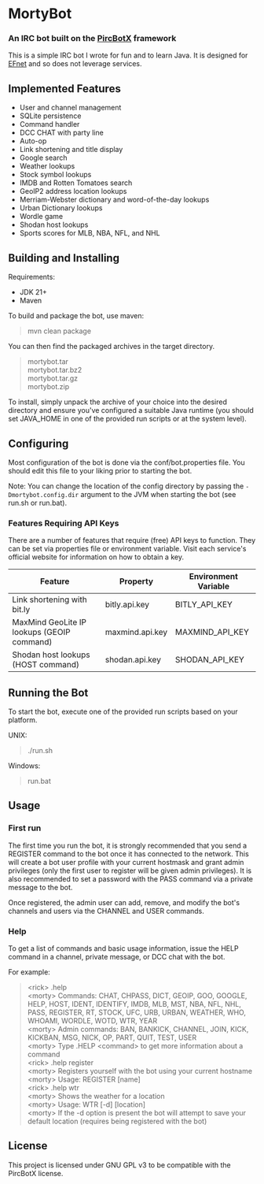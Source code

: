 # MortyBot

### An IRC bot built on the [PircBotX](https://github.com/pircbotx/pircbotx) framework

This is a simple IRC bot I wrote for fun and to learn Java. It is designed for [EFnet](http://www.efnet.org) and so does not leverage services.

## Implemented Features

* User and channel management
* SQLite persistence
* Command handler
* DCC CHAT with party line
* Auto-op
* Link shortening and title display
* Google search
* Weather lookups
* Stock symbol lookups
* IMDB and Rotten Tomatoes search
* GeoIP2 address location lookups
* Merriam-Webster dictionary and word-of-the-day lookups
* Urban Dictionary lookups
* Wordle game
* Shodan host lookups
* Sports scores for MLB, NBA, NFL, and NHL

## Building and Installing

Requirements:

* JDK 21+
* Maven

To build and package the bot, use maven:

> mvn clean package

You can then find the packaged archives in the target directory.

> mortybot.tar<br>
> mortybot.tar.bz2<br>
> mortybot.tar.gz<br>
> mortybot.zip<br>

To install, simply unpack the archive of your choice into the desired directory and ensure you've configured a suitable Java runtime (you should set JAVA_HOME in one of the provided run scripts or at the system level).

## Configuring

Most configuration of the bot is done via the conf/bot.properties file. You should edit this file to your liking prior to starting the bot.

Note: You can change the location of the config directory by passing the `-Dmortybot.config.dir` argument to the JVM when starting the bot (see run.sh or run.bat).

### Features Requiring API Keys

There are a number of features that require (free) API keys to function. They can be set via properties file or environment variable. Visit each service's official website for information on how to obtain a key.

| Feature                                    | Property             | Environment Variable |
|--------------------------------------------|----------------------|----------------------|
| Link shortening with bit.ly                | bitly.api.key        | BITLY_API_KEY        |
| MaxMind GeoLite IP lookups (GEOIP command) | maxmind.api.key      | MAXMIND_API_KEY      |
| Shodan host lookups (HOST command)         | shodan.api.key       | SHODAN_API_KEY       |

## Running the Bot

To start the bot, execute one of the provided run scripts based on your platform.

UNIX:
> ./run.sh

Windows:
> run.bat

## Usage

### First run

The first time you run the bot, it is strongly recommended that you send a REGISTER command to the bot once it has connected to the network. This will create a bot user profile with your current hostmask and grant admin privileges (only the first user to register will be given admin privileges). It is also recommended to set a password with the PASS command via a private message to the bot.

Once registered, the admin user can add, remove, and modify the bot's channels and users via the CHANNEL and USER commands.

### Help

To get a list of commands and basic usage information, issue the HELP command in a channel, private message, or DCC chat with the bot.

For example:
> &lt;rick&gt; .help<br/>
> &lt;morty&gt; Commands: CHAT, CHPASS, DICT, GEOIP, GOO, GOOGLE, HELP, HOST, IDENT, IDENTIFY, IMDB, MLB, MST, NBA, NFL, NHL, PASS, REGISTER, RT, STOCK, UFC, URB, URBAN, WEATHER, WHO, WHOAMI, WORDLE, WOTD, WTR, YEAR<br/>
> &lt;morty&gt; Admin commands: BAN, BANKICK, CHANNEL, JOIN, KICK, KICKBAN, MSG, NICK, OP, PART, QUIT, TEST, USER<br/>
> &lt;morty&gt; Type .HELP &lt;command&gt; to get more information about a command<br/>
> &lt;rick&gt; .help register<br/>
> &lt;morty&gt; Registers yourself with the bot using your current hostname<br/>
> &lt;morty&gt; Usage: REGISTER &#91;name&#93;<br/>
> &lt;rick&gt; .help wtr<br/>
> &lt;morty&gt; Shows the weather for a location<br/>
> &lt;morty&gt; Usage: WTR &#91;-d&#93; &#91;location&#93;<br/>
> &lt;morty&gt; If the -d option is present the bot will attempt to save your default location (requires being registered with the bot)

## License

This project is licensed under GNU GPL v3 to be compatible with the PircBotX license.
